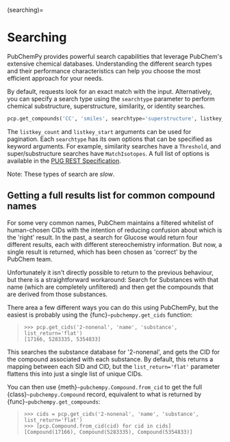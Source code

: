(searching)=

# Searching

PubChemPy provides powerful search capabilities that leverage PubChem's extensive chemical databases. Understanding the different search types and their performance characteristics can help you choose the most efficient approach for your needs.

By default, requests look for an exact match with the input. Alternatively, you can specify a search type using the `searchtype` parameter to perform chemical substructure, superstructure, similarity, or identity searches.

```python
pcp.get_compounds('CC', 'smiles', searchtype='superstructure', listkey_count=3)
```

The `listkey_count` and `listkey_start` arguments can be used for pagination. Each `searchtype` has its own options that can be specified as keyword arguments. For example, similarity searches have a `Threshold`, and super/substructure searches have `MatchIsotopes`. A full list of options is available in the [PUG REST Specification].

Note: These types of search are *slow*.

## Getting a full results list for common compound names

For some very common names, PubChem maintains a filtered whitelist of human-chosen CIDs with the intention of reducing confusion about which is the 'right' result. In the past, a search for Glucose would return four different results, each with different stereochemistry information. But now, a single result is returned, which has been chosen as 'correct' by the PubChem team.

Unfortunately it isn't directly possible to return to the previous behaviour, but there is a straightforward workaround: Search for Substances with that name (which are completely unfiltered) and then get the compounds that are derived from those substances.

There area a few different ways you can do this using PubChemPy, but the easiest is probably using the {func}`~pubchempy.get_cids` function:

> ```pycon
> >>> pcp.get_cids('2-nonenal', 'name', 'substance', list_return='flat')
> [17166, 5283335, 5354833]
> ```

This searches the substance database for '2-nonenal', and gets the CID for the compound associated with each substance. By default, this returns a mapping between each SID and CID, but the `list_return='flat'` parameter flattens this into just a single list of unique CIDs.

You can then use {meth}`~pubchempy.Compound.from_cid` to get the full {class}`~pubchempy.Compound` record, equivalent to what is returned by {func}`~pubchempy.get_compounds`:

> ```pycon
> >>> cids = pcp.get_cids('2-nonenal', 'name', 'substance', list_return='flat')
> >>> [pcp.Compound.from_cid(cid) for cid in cids]
> [Compound(17166), Compound(5283335), Compound(5354833)]
> ```

[pug rest specification]: https://pubchem.ncbi.nlm.nih.gov/pug_rest/PUG_REST.html
